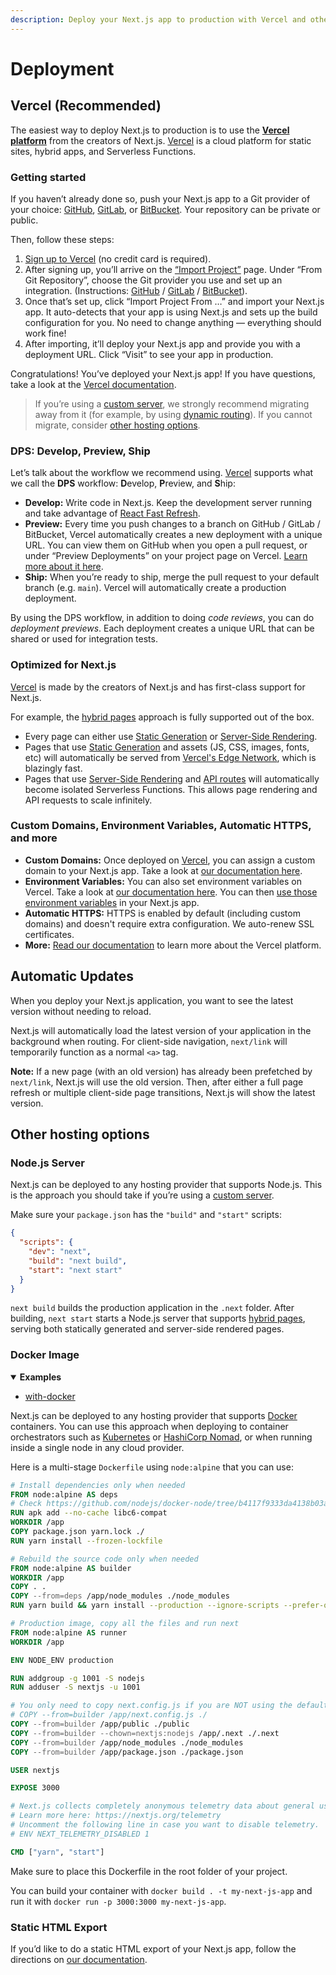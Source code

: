 ```yaml
---
description: Deploy your Next.js app to production with Vercel and other hosting options.
---
```


# Deployment

## Vercel (Recommended)

The easiest way to deploy Next.js to production is to use the **[Vercel platform](https://vercel.com)** from the creators of Next.js. [Vercel](https://vercel.com) is a cloud platform for static sites, hybrid apps, and Serverless Functions.

### Getting started

If you haven’t already done so, push your Next.js app to a Git provider of your choice: [GitHub](https://github.com/), [GitLab](https://gitlab.com/), or [BitBucket](https://bitbucket.org/). Your repository can be private or public.

Then, follow these steps:

1. [Sign up to Vercel](https://vercel.com/signup) (no credit card is required).
2. After signing up, you’ll arrive on the [“Import Project”](https://vercel.com/new) page. Under “From Git Repository”, choose the Git provider you use and set up an integration. (Instructions: [GitHub](https://vercel.com/docs/git/vercel-for-github) / [GitLab](https://vercel.com/docs/git/vercel-for-gitlab) / [BitBucket](https://vercel.com/docs/git/vercel-for-bitbucket)).
3. Once that’s set up, click “Import Project From …” and import your Next.js app. It auto-detects that your app is using Next.js and sets up the build configuration for you. No need to change anything — everything should work fine!
4. After importing, it’ll deploy your Next.js app and provide you with a deployment URL. Click “Visit” to see your app in production.

Congratulations! You’ve deployed your Next.js app! If you have questions, take a look at the [Vercel documentation](https://vercel.com/docs).

> If you’re using a [custom server](/docs/advanced-features/custom-server.md), we strongly recommend migrating away from it (for example, by using [dynamic routing](/docs/routing/dynamic-routes.md)). If you cannot migrate, consider [other hosting options](#other-hosting-options).

### DPS: Develop, Preview, Ship

Let’s talk about the workflow we recommend using. [Vercel](https://vercel.com) supports what we call the **DPS** workflow: **D**evelop, **P**review, and **S**hip:

- **Develop:** Write code in Next.js. Keep the development server running and take advantage of [React Fast Refresh](https://nextjs.org/blog/next-9-4#fast-refresh).
- **Preview:** Every time you push changes to a branch on GitHub / GitLab / BitBucket, Vercel automatically creates a new deployment with a unique URL. You can view them on GitHub when you open a pull request, or under “Preview Deployments” on your project page on Vercel. [Learn more about it here](https://vercel.com/features/deployment-previews).
- **Ship:** When you’re ready to ship, merge the pull request to your default branch (e.g. `main`). Vercel will automatically create a production deployment.

By using the DPS workflow, in addition to doing _code reviews_, you can do _deployment previews_. Each deployment creates a unique URL that can be shared or used for integration tests.

### Optimized for Next.js

[Vercel](https://vercel.com) is made by the creators of Next.js and has first-class support for Next.js.

For example, the [hybrid pages](/docs/basic-features/pages.md) approach is fully supported out of the box.

- Every page can either use [Static Generation](/docs/basic-features/pages.md#static-generation) or [Server-Side Rendering](/docs/basic-features/pages.md#server-side-rendering).
- Pages that use [Static Generation](/docs/basic-features/pages.md#static-generation) and assets (JS, CSS, images, fonts, etc) will automatically be served from [Vercel's Edge Network](https://vercel.com/docs/edge-network/overview), which is blazingly fast.
- Pages that use [Server-Side Rendering](/docs/basic-features/pages.md#server-side-rendering) and [API routes](/docs/api-routes/introduction.md) will automatically become isolated Serverless Functions. This allows page rendering and API requests to scale infinitely.

### Custom Domains, Environment Variables, Automatic HTTPS, and more

- **Custom Domains:** Once deployed on [Vercel](https://vercel.com), you can assign a custom domain to your Next.js app. Take a look at [our documentation here](https://vercel.com/docs/custom-domains).
- **Environment Variables:** You can also set environment variables on Vercel. Take a look at [our documentation here](https://vercel.com/docs/environment-variables). You can then [use those environment variables](/docs/api-reference/next.config.js/environment-variables.md) in your Next.js app.
- **Automatic HTTPS:** HTTPS is enabled by default (including custom domains) and doesn't require extra configuration. We auto-renew SSL certificates.
- **More:** [Read our documentation](https://vercel.com/docs) to learn more about the Vercel platform.

## Automatic Updates

When you deploy your Next.js application, you want to see the latest version without needing to reload.

Next.js will automatically load the latest version of your application in the background when routing. For client-side navigation, `next/link` will temporarily function as a normal `<a>` tag.

**Note:** If a new page (with an old version) has already been prefetched by `next/link`, Next.js will use the old version. Then, after either a full page refresh or multiple client-side page transitions, Next.js will show the latest version.

## Other hosting options

### Node.js Server

Next.js can be deployed to any hosting provider that supports Node.js. This is the approach you should take if you’re using a [custom server](/docs/advanced-features/custom-server.md).

Make sure your `package.json` has the `"build"` and `"start"` scripts:

```json
{
  "scripts": {
    "dev": "next",
    "build": "next build",
    "start": "next start"
  }
}
```

`next build` builds the production application in the `.next` folder. After building, `next start` starts a Node.js server that supports [hybrid pages](/docs/basic-features/pages.md), serving both statically generated and server-side rendered pages.

### Docker Image

<details open>
  <summary><b>Examples</b></summary>
  <ul>
    <li><a href="https://github.com/vercel/next.js/tree/canary/examples/with-docker">with-docker</a></li>
  </ul>
</details>

Next.js can be deployed to any hosting provider that supports [Docker](https://www.docker.com/) containers. You can use this approach when deploying to container orchestrators such as [Kubernetes](https://kubernetes.io/) or [HashiCorp Nomad](https://www.nomadproject.io/), or when running inside a single node in any cloud provider.

Here is a multi-stage `Dockerfile` using `node:alpine` that you can use:

```Dockerfile
# Install dependencies only when needed
FROM node:alpine AS deps
# Check https://github.com/nodejs/docker-node/tree/b4117f9333da4138b03a546ec926ef50a31506c3#nodealpine to understand why libc6-compat might be needed.
RUN apk add --no-cache libc6-compat
WORKDIR /app
COPY package.json yarn.lock ./
RUN yarn install --frozen-lockfile

# Rebuild the source code only when needed
FROM node:alpine AS builder
WORKDIR /app
COPY . .
COPY --from=deps /app/node_modules ./node_modules
RUN yarn build && yarn install --production --ignore-scripts --prefer-offline

# Production image, copy all the files and run next
FROM node:alpine AS runner
WORKDIR /app

ENV NODE_ENV production

RUN addgroup -g 1001 -S nodejs
RUN adduser -S nextjs -u 1001

# You only need to copy next.config.js if you are NOT using the default configuration
# COPY --from=builder /app/next.config.js ./
COPY --from=builder /app/public ./public
COPY --from=builder --chown=nextjs:nodejs /app/.next ./.next
COPY --from=builder /app/node_modules ./node_modules
COPY --from=builder /app/package.json ./package.json

USER nextjs

EXPOSE 3000

# Next.js collects completely anonymous telemetry data about general usage.
# Learn more here: https://nextjs.org/telemetry
# Uncomment the following line in case you want to disable telemetry.
# ENV NEXT_TELEMETRY_DISABLED 1

CMD ["yarn", "start"]
```

Make sure to place this Dockerfile in the root folder of your project.

You can build your container with `docker build . -t my-next-js-app` and run it with `docker run -p 3000:3000 my-next-js-app`.

### Static HTML Export

If you’d like to do a static HTML export of your Next.js app, follow the directions on [our documentation](/docs/advanced-features/static-html-export.md).
